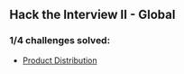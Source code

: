 ## Hack the Interview II - Global

### **1/4** challenges solved:

* [Product Distribution](distribution-in-m-bins)